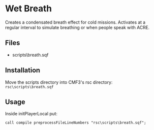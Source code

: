 # Wet Breath
Creates a condensated breath effect for cold missions. Activates at a regular interval to simulate breathing or when people speak with ACRE.

## Files
- scripts\breath.sqf

## Installation
Move the scripts directory into CMF3's rsc directory:
`rsc\scripts\breath.sqf`

## Usage
Inside initPlayerLocal put:
```
call compile preprocessFileLineNumbers "rsc\scripts\breath.sqf";
```